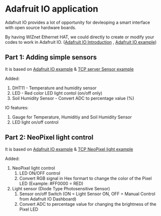 # Adafruit IO application 
Adafruit IO provides a lot of opportunity for devleoping a smart interface with open source hardware boards.

By having WIZnet Ethernet HAT, we could directly to create or modify your codes to work in Adafruit IO. ([Adafruit IO Introduction][link-adafruit_io_wiznet] , [Adafruit IO example][link-adafruit_io_wiznet_example])

## Part 1: Adding simple sensors
It is based on [Adafruit IO example][link-adafruit_io_wiznet_example] & [TCP server Sensor example][link- TCP server sensor/control]

Added:
1. DHT11 - Temperature and humidity sensor
2. LED - Red color LED light contol (on/off only)
3. Soil Humidity Sensor - Convert ADC to percentage value (%)

IO features:
1. Gauge for Temperature, Humiditiy and Soil Humidity Sensor
2. LED light on/off control

## Part 2: NeoPixel light control
It is based on [Adafruit IO example][link-adafruit_io_wiznet_example] & [TCP NeoPixel light example][link- TCP Neopixel]

Added:
1. NeoPixel light control 
      1. LED ON/OFF control
      2. Convert RGB signal in Hex formart to change the color of the Pixel LED (Example: #FF0000 = RED)
3. Light sensor (Diode Type Photosensitive Sensor)
      1. Sensor on/off Switch (ON = Light Sensor ON, OFF = Manual Control from Adafruit IO Dashboard)
      2. Convert ADC to percentage value for changing the brightness of the Pixel LED

[link-adafruit_io_wiznet_example]:https://github.com/Wiznet/RP2040-HAT-CircuitPython/tree/master/examples/Adafruit_IO
[link-adafruit_io_wiznet]:https://github.com/Wiznet/RP2040-HAT-CircuitPython/blob/master/examples/Adafruit_IO/Getting%20Start%20Adafruit%20IO.md
[link- TCP server sensor/control]: https://github.com/ronpang/WIZnet-HK_Ron/blob/main/TCP/TCP%20server%20(DHT11%2C%20led%2C%20soil%20sensor).py
[link- TCP Neopixel]: https://github.com/ronpang/WIZnet-HK_Ron/blob/main/TCP/TCP%20server%20(Neopixel%20light%20control).py
